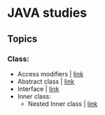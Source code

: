 # JAVA studies

## Topics
### Class:
* Access modifiers | [link](https://github.com/HunorVadaszPerhat/java-studies/tree/main/access_modifiers)
* Abstract class | [link](https://github.com/HunorVadaszPerhat/java-studies/tree/main/abstract_class)
* Interface | [link](https://github.com/HunorVadaszPerhat/java-studies/tree/main/interface)
* Inner class:
  * Nested Inner class | [link](https://github.com/HunorVadaszPerhat/java-studies/tree/main/inner_class/nested_inner_class)

